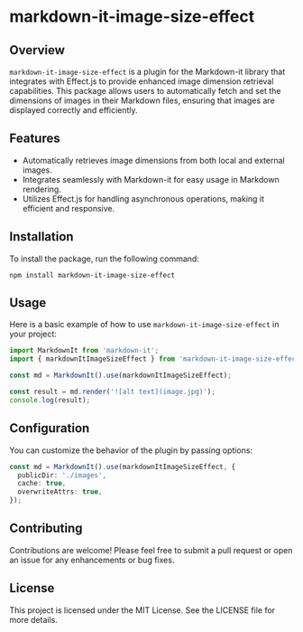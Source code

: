 # markdown-it-image-size-effect

## Overview

`markdown-it-image-size-effect` is a plugin for the Markdown-it library that integrates with Effect.js to provide enhanced image dimension retrieval capabilities. This package allows users to automatically fetch and set the dimensions of images in their Markdown files, ensuring that images are displayed correctly and efficiently.

## Features

- Automatically retrieves image dimensions from both local and external images.
- Integrates seamlessly with Markdown-it for easy usage in Markdown rendering.
- Utilizes Effect.js for handling asynchronous operations, making it efficient and responsive.

## Installation

To install the package, run the following command:

```
npm install markdown-it-image-size-effect
```

## Usage

Here is a basic example of how to use `markdown-it-image-size-effect` in your project:

```typescript
import MarkdownIt from 'markdown-it';
import { markdownItImageSizeEffect } from 'markdown-it-image-size-effect';

const md = MarkdownIt().use(markdownItImageSizeEffect);

const result = md.render('![alt text](image.jpg)');
console.log(result);
```

## Configuration

You can customize the behavior of the plugin by passing options:

```typescript
const md = MarkdownIt().use(markdownItImageSizeEffect, {
  publicDir: './images',
  cache: true,
  overwriteAttrs: true,
});
```

## Contributing

Contributions are welcome! Please feel free to submit a pull request or open an issue for any enhancements or bug fixes.

## License

This project is licensed under the MIT License. See the LICENSE file for more details.